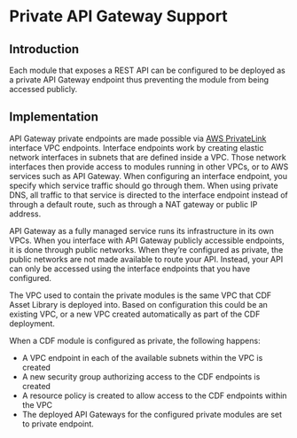 # Private API Gateway Support

## Introduction

Each module that exposes a REST API can be configured to be deployed as a private API Gateway endpoint thus preventing the module from being accessed publicly.

## Implementation

API Gateway private endpoints are made possible via [AWS PrivateLink](https://docs.aws.amazon.com/whitepapers/latest/aws-vpc-connectivity-options/aws-privatelink.html) interface VPC endpoints. Interface endpoints work by creating elastic network interfaces in subnets that are defined inside a VPC. Those network interfaces then provide access to modules running in other VPCs, or to AWS services such as API Gateway. When configuring an interface endpoint, you specify which service traffic should go through them. When using private DNS, all traffic to that service is directed to the interface endpoint instead of through a default route, such as through a NAT gateway or public IP address. 

API Gateway as a fully managed service runs its infrastructure in its own VPCs. When you interface with API Gateway publicly accessible endpoints, it is done through public networks. When they’re configured as private, the public networks are not made available to route your API. Instead, your API can only be accessed using the interface endpoints that you have configured.

The VPC used to contain the private modules is the same VPC that CDF Asset Library is deployed into.  Based on configuration this could be an existing VPC, or a new VPC created automatically as part of the CDF deployment.  

When a CDF module is configured as private, the following happens:
- A VPC endpoint in each of the available subnets within the VPC is created
- A new security group authorizing access to the CDF endpoints is created
- A resource policy is created to allow access to the CDF endpoints within the VPC
- The deployed API Gateways for the configured private modules are set to private endpoint.


